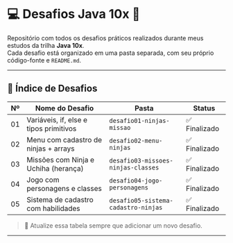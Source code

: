 # 💻 Desafios Java 10x 🚀

Repositório com todos os desafios práticos realizados durante meus estudos da trilha **Java 10x**.  
Cada desafio está organizado em uma pasta separada, com seu próprio código-fonte e `README.md`.

---

## 📑 Índice de Desafios

| Nº  | Nome do Desafio                         | Pasta                             | Status         |
|-----|------------------------------------------|------------------------------------|----------------|
| 01  | Variáveis, if, else e tipos primitivos   | `desafio01-ninjas-missao`         | ✅ Finalizado  |
| 02  | Menu com cadastro de ninjas + arrays     | `desafio02-menu-ninjas`           | ✅ Finalizado  |
| 03  | Missões com Ninja e Uchiha (herança)     | `desafio03-missoes-ninjas-classes`| ✅ Finalizado  |
| 04  | Jogo com personagens e classes           | `desafio04-jogo-personagens`      | ✅ Finalizado  |
| 05  | Sistema de cadastro com habilidades      | `desafio05-sistema-cadastro-ninjas`| ✅ Finalizado  |

> 📌 Atualize essa tabela sempre que adicionar um novo desafio.

---

